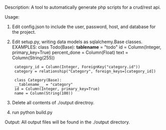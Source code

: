 Description:
A tool to automatically generate php scripts for a crud/rest api.

Usage:
1. Edit config.json to include the user, password, host, and database for the project.

2. Edit setup.py, writing data models as sqlalchemy.Base classes.
	EXAMPLES:
	    class Todo(Base):
		__tablename__ = "todo"
		id = Column(Integer, primary_key=True)
		percent_done = Column(Float)
		text = Column(String(255))

		category_id = Column(Integer, ForeignKey("category.id"))
		category = relationship("Category", foreign_keys=[category_id])

	    class Category(Base):
		__tablename__ = "category"
		id = Column(Integer, primary_key=True)
		name = Column(String(100))

3. Delete all contents of ./output directroy.

4. run python build.py

Output:
All output files will be found in the ./output directory.
